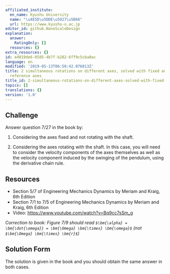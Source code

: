 ```yaml
---
affiliated_institute:
  en_name: Kyushu University
  name: "\u4E5D\u5DDE\u5927\u5B66"
  url: https://www.kyushu-u.ac.jp
editor_id: github.NanoScaleDesign
explanation:
  answer:
    RatingOnly: []
  resources: {}
extra_resources: {}
id: e4019de6-0585-4b7f-b282-6ff9c5cba0ac
language: en
modified: '2019-05-13T06:50:42.076813Z'
title: 2 simultaneous rotations on different axes, solved with fixed and with rotating
  reference axes
title_id: 2-simultaneous-rotations-on-different-axes-solved-with-fixed-and-with-rotating-reference-axes
topics: []
translations: {}
version: '1.0'
---
```


## Challenge
Answer question 7/27 in the book by:

1. Considering the axes fixed and not rotating with the shaft.

2. Considering the axes rotating with the shaft. In this case, you will need to consider the velocity components of the axes themselves as well as the velocity component induced by the swinging of the pendulum, using the derivative chain rule.

## Resources
- Section 5/7 of Engineering Mechanics Dynamics by Meriam and Kraig, 6th Edition
- Section 7/1 to 7/5 of Engineering Mechanics Dynamics by Meriam and Kraig, 6th Edition
- Video: https://www.youtube.com/watch?v=Bq9cc7sSm_g

*Correction to book: Figure 7/9 should read `$\bm{\alpha} = \bm{\dot{\omega}} = \bm{\Omega} \bm{\times} \bm{\omega}$` (not `$\bm{\Omega} \bm{\times} \bm{r}$`)*


## Solution Form
The solution is given in the book and you should obtain the same answer in both cases.
